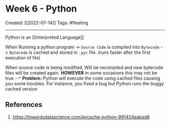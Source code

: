 

# Week 6 - Python
Created:  [[2022-07-14]]
Tags: #fleeting 

---
Python is an [[Interpreted Language]] 

When Running a python program
-> `Source Code` is compiled into `Bytecode`
-> `Bytecode` is cached and stored in `.pyc` file. (runs faster after the first execution of file)

 
When source code is being modified, 
Will be recompiled and new bytecode files will be created again. 
**HOWEVER** in some occasions this may not be true --^
**Problem:** Python will execute the code using cached files causing you some troubles. 
                For instance, you fixed a bug but Python runs the buggy cached version














## References
1. https://towardsdatascience.com/pycache-python-991424aabad8